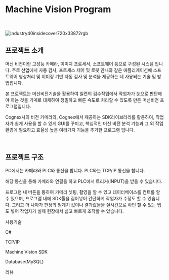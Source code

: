 # Machine Vision Program

<br/>

![industry40insidecover720x33872rgb](https://user-images.githubusercontent.com/57824945/143511709-bbe46469-7333-4918-9f5a-2361da67e293.png)



## 프로젝트 소개



머신 비전이란 고성능 카메라, 이미지 프로세서, 소프트웨어 등으로 구성된 시스템 입니다.
주로 산업에서 자동 검사, 프로세스 제어 및 로봇 안내와 같은 애플리케이션에 소프트웨어 영상처리 및 이미징 기반 자동 검사 및 분석을 제공하는 데 사용되는 기술 및 방법입니다. 

본 프로젝트는 머신비전기술을 활용하여 일련의 검수작업에서 작업자가 눈으로 판단해야 하는 것을 기계로 대체하여 정밀하고 빠른 속도로 처리할 수 있도록 만든 머신비전 프로그램입니다.

Cognex사의 비전 카메라와, Cognex에서 제공하는 SDK라이브러리를 활용하여, 작업자가 쉽게  사용을 할 수 있게 GUI를 꾸미고, 핵심적인 머신 비전 분석 기능과 그 외 작업환경에 필요하고 효율성 높은 여러가지 기능을 추가한 프로그램 입니다.

<br/>

## 프로젝트 구조

PC에서는 카메라와 PLC와 통신을 합니다. PLC와는 TCP/IP 통신을 합니다.

해당 통신을 통해 카메라와 연결을 하고 PLC에서 트리거(INPUT)을 받을 수 있습니다.

프로그램 내 버튼을 통하여 카메라 셋팅, 촬영을 할 수 있고 데이터베이스를 컨트롤 할 수 있으며, 프로그램 내에 SDK툴을 집어넣어 간단하게 작업자가 수정도 할 수 있습니다. 그리고 더 나아가 판정의 임계치 값이나 결과값들을 실시간으로 확인 할 수 있는 탭도 넣어 작업자가 실제 현장에서 쉽고 빠르게 조작할 수 있습니다.



사용기술

C#

TCP/IP

Machine Vision SDK

Database(MySQL)






리뷰

